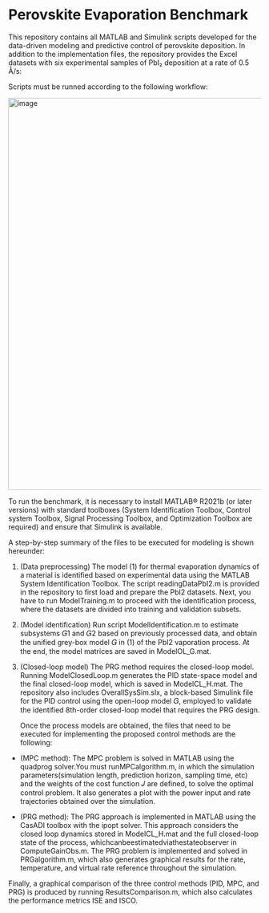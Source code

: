 # Perovskite Evaporation Benchmark
This repository contains all MATLAB and Simulink scripts developed for the data-driven modeling and predictive control of perovskite deposition. In addition to the implementation files, the repository provides the Excel datasets with six experimental samples of PbI₂ deposition at a rate of 0.5 Å/s:

Scripts must be runned according to the following workflow:

<img width="1804" height="782" alt="image" src="https://github.com/user-attachments/assets/38dbe589-9f63-498a-84cc-9528c27dfb5e" />

To run the benchmark, it is necessary to install MATLAB® R2021b (or later versions) with standard toolboxes (System Identification Toolbox, Control system Toolbox, Signal Processing Toolbox, and Optimization Toolbox are required) and ensure that Simulink is available. 


A step-by-step summary of the files to be executed for modeling is shown hereunder:
1. (Data preprocessing) The model (1) for thermal evaporation dynamics of a material is identified based on experimental data using the MATLAB System Identification Toolbox. The script readingDataPbI2.m  is provided in the repository to first load and prepare the PbI2 datasets. Next, you have to run ModelTraining.m to proceed with the identification process, where the datasets are divided into training and validation subsets.
    
 2. (Model identification) Run script ModelIdentification.m to estimate subsystems 𝐺1 and 𝐺2 based on previously processed data, and obtain the unified grey-box model 𝐺 in (1) of the PbI2 vaporation process. At the end, the model matrices are saved in ModelOL_G.mat.
    
 3. (Closed-loop model) The PRG method requires the closed-loop model. Running ModelClosedLoop.m generates the PID state-space model and the final closed-loop model, which is saved in ModelCL_H.mat. The repository also includes OverallSysSim.slx, a block-based Simulink file for the PID control using the open-loop model 𝐺, employed to validate the identified 8th-order closed-loop model that requires the PRG design.
   
    Once the process models are obtained, the files that need to be executed for implementing the proposed control methods are the following:

 - (MPC method): The MPC problem is solved in MATLAB using the quadprog solver.You must runMPCalgorithm.m, in which the simulation parameters(simulation length, prediction horizon, sampling time, etc) and the weights of the cost function 𝐽 are defined, to solve the optimal control problem. It also generates a plot with the power input and rate trajectories obtained over the simulation.
    
 - (PRG method): The PRG approach is implemented in MATLAB using the CasADI toolbox with the ipopt solver. This approach considers the closed loop dynamics stored in ModelCL_H.mat and the full closed-loop state of the process, whichcanbeestimatedviathestateobserver in ComputeGainObs.m. The PRG problem is implemented and solved in PRGalgorithm.m, which also generates graphical results for the rate, temperature, and virtual rate reference throughout the simulation.
    
 Finally, a graphical comparison of the three control methods (PID, MPC, and PRG)  is produced by running ResultsComparison.m, which also calculates the performance metrics ISE and ISCO.

